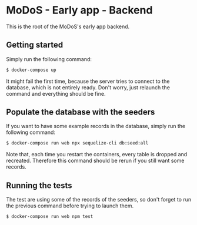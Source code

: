 # MoDoS - Early app - Backend

This is the root of the MoDoS's early app backend.

## Getting started

Simply run the following command:

```bash
$ docker-compose up
```

It might fail the first time, because the server tries to connect to the
database, which is not entirely ready. Don't worry, just relaunch the command
and everything should be fine.

## Populate the database with the seeders

If you want to have some example records in the database, simply run the
following command:

```bash
$ docker-compose run web npx sequelize-cli db:seed:all
```

Note that, each time you restart the containers, every table is dropped and
recreated. Therefore this command should be rerun if you still want some records.

## Running the tests

The test are using some of the records of the seeders, so don't forget to run
the previous command before trying to launch them.

```bash
$ docker-compose run web npm test
```
